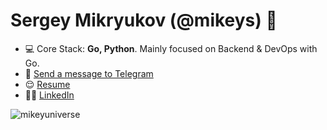 <h1 align="left">Sergey Mikryukov (@mikeys) 👋</h1>

- 💻 Core Stack: **Go, Python**. Mainly focused on Backend & DevOps with Go.
- 📧 <a href="https://t.me/mikeys"  target="blank">Send a message to Telegram</a>
- 😌 <a href="https://drive.google.com/file/d/1p7khDRO9rhs8oDVyYiknPLssgte4gwgl/view?usp=sharing"  target="blank">Resume</a>
- 👨‍💻 <a href="https://www.linkedin.com/in/sergey-mikryukov-838272229/"  target="blank">LinkedIn</a>
<!-- -  | <a href="https://zhashkevych.com/"  target="blank">Website</a> -->
<!-- - 👨‍💻 Linkedin | Instagram | Medium: **@zhashkevych** -->
<!-- - 🔥 Interested in Blockchain & DeFi -->

<p>&nbsp;<img align="left" src="https://github-readme-stats.vercel.app/api?username=mikeyuniverse&show_icons=true&hide_title=true" alt="mikeyuniverse" /></p>
